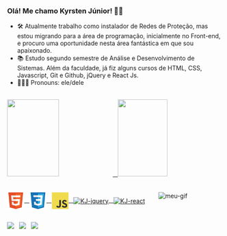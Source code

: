 ### Olá! Me chamo Kyrsten Júnior! 👋🏽

- 🛠️ Atualmente trabalho como instalador de Redes de Proteção, mas estou migrando para a área de programação, inicialmente no Front-end, e procuro uma oportunidade nesta área fantástica em que sou apaixonado.
- 📚 Estudo segundo semestre de Análise e Desenvolvimento de Sistemas. Além da faculdade, já fiz alguns cursos de HTML, CSS, Javascript, Git e Github, jQuery e React Js.
- 🧍🏽‍♂️ Pronouns: ele/dele

<br>

<div>
 <a href="https://github.com/kyrstenjunior">
 <img height="180em" width="49%" src="https://github-readme-stats.vercel.app/api?username=kyrstenjunior&show_icons=true&theme=dracula&include_all_commits=true&count_private=true"/>&nbsp;&nbsp;
 <img height="180em" width="48%" src="https://github-readme-stats.vercel.app/api/top-langs/?username=kyrstenjunior&layout=compact&langs_count=7&theme=dracula"/>
</div>

<br>

<div style="display: inline_block"><br>
  <img align="center" alt="KJ-html" height="40" width="40" src="https://raw.githubusercontent.com/devicons/devicon/master/icons/html5/html5-original.svg">&nbsp;&nbsp;
  <img align="center" alt="KJ-css" height="40" width="40" src="https://raw.githubusercontent.com/devicons/devicon/master/icons/css3/css3-original.svg">&nbsp;&nbsp;
  <img align="center" alt="KJ-js" height="40" width="40" src="https://raw.githubusercontent.com/devicons/devicon/master/icons/javascript/javascript-original.svg">&nbsp;&nbsp;
  <img align="center" alt="KJ-jquery" height="40" width="40" src="https://cdn.jsdelivr.net/gh/devicons/devicon/icons/jquery/jquery-original.svg" />&nbsp;&nbsp;
  <img align="center" alt="KJ-react" height="40" width="40" src="https://cdn.jsdelivr.net/gh/devicons/devicon/icons/react/react-original.svg" />
  <img align="right" alt="meu-gif" height="150px" width="150px" src="https://cdn.discordapp.com/attachments/965634054017912893/965634513667493998/Webp.net-gifmaker.gif">
</div>

  ##
  
  <div>
    <a href="mailto:kyrstenjr@gmail.com" target="_blank"><img src="https://img.shields.io/badge/Gmail-D14836?style=for-the-badge&logo=gmail&logoColor=white" target="_blank"></a>&nbsp;&nbsp;
     <a href="https://www.instagram.com/kyrstenjunior" target="_blank"><img src="https://img.shields.io/badge/Instagram-E4405F?style=for-the-badge&logo=instagram&logoColor=white" target="_blank"></a>&nbsp;&nbsp;
    <a href="https://www.linkedin.com/in/kyrstenjr/" target="_blank"><img src="https://img.shields.io/badge/LinkedIn-0077B5?style=for-the-badge&logo=linkedin&logoColor=white" target="_blank"></a>&nbsp;&nbsp;
  </div>
